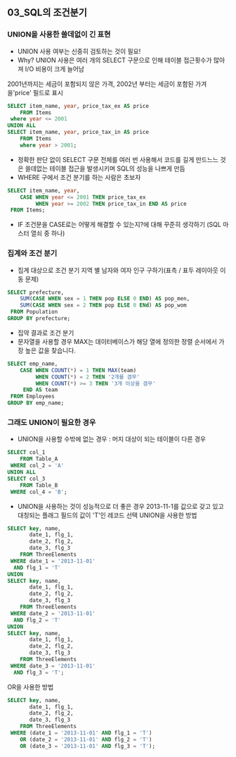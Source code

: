## 03_SQL의 조건분기

### UNION을 사용한 쓸데없이 긴 표현
- UNION 사용 여부는 신중히 검토하는 것이 필요!
- Why? UNION 사용은 여러 개의 SELECT 구문으로 인해 테이블 접근횟수가 많아져 I/O 비용이 크게 늘어남 

2001년까지는 세금이 포함되지 않은 가격, 2002년 부터는 세금이 포함된 가겨을'price' 필드로 표시
``` sql
SELECT item_name, year, price_tax_ex AS price
    FROM Items
 where year <= 2001
UNION ALL
SELECT item_name, year, price_tax_in AS price
    FROM Items
    where year > 2001;
```

- 정확한 판단 없이 SELECT 구문 전체를 여러 번 사용해서 코드를 길게 만드느느 것은 쓸데없는 테이블 접근을 발생시키며 SQL의 성능을 나쁘게 만듬
- WHERE 구에서 조건 분기를 하는 사람은 초보자
``` sql
SELECT item_name, year,
    CASE WHEN year <= 2001 THEN price_tax_ex
         WHEN year >= 2002 THEN price_tax_in END AS price
 FROM Items;
```
- IF 조건문을 CASE로는 어떻게 해결할 수 있는지?에 대해 꾸준히 생각하기 (SQL 마스터 열쇠 중 하나)

### 집계와 조건 분기

- 집계 대상으로 조건 분기
지역 별 남자와 여자 인구 구하기(표측 / 표두 레이아웃 이동 문제)
``` sql
SELECT prefecture,
    SUM(CASE WHEN sex = 1 THEN pop ELSE 0 END) AS pop_men,
    SUM(CASE WHEN sex = 2 THEN pop ELSE 0 ENd) AS pop_wom
 FROM Population
GROUP BY prefecture;
```

- 집약 결과로 조건 분기
- 문자열을 사용할 경우 MAX는 데이터베이스가 해당 열에 정의한 정렬 순서에서 가장 높은 값을 찾습니다.
```sql
SELECT emp_name,
    CASE WHEN COUNT(*) = 1 THEN MAX(team)
         WHEN COUNT(*) = 2 THEN '2개를 겸무'
         WHEN COUNT(*) >= 3 THEN '3개 이상을 겸무'
     END AS team
 FROM Employees
GROUP BY emp_name;
```

### 그래도 UNION이 필요한 경우
- UNION을 사용할 수밖에 없는 경우 : 머지 대상이 되는 테이블이 다른 경우
``` sql
SELECT col_1
    FROM Table_A
 WHERE col_2 = 'A'
UNION ALL
SELECT col_3
    FROM Table_B
 WHERE col_4 = 'B';
```

- UNION을 사용하는 것이 성능적으로 더 좋은 경우
2013-11-1를 값으로 갖고 있고 대칭되는 플래그 필드의 값이 'T'인 레코드 선택
UNION을 사용한 방법
``` sql
SELECT key, name,
       date_1, flg_1,
       date_2, flg_2,
       date_3, flg_3
    FROM ThreeElements
 WHERE date_1 = '2013-11-01'
  AND flg_1 = 'T'
UNION
SELECT key, name,
       date_1, flg_1,
       date_2, flg_2,
       date_3, flg_3
    FROM ThreeElements
 WHERE date_2 = '2013-11-01'
  AND flg_2 = 'T'
UNION
SELECT key, name,
       date_1, flg_1,
       date_2, flg_2,
       date_3, flg_3
    FROM ThreeElements
 WHERE date_3 = '2013-11-01'
  AND flg_3 = 'T';
```

OR을 사용한 방법
``` sql
SELECT key, name,
       date_1, flg_1,
       date_2, flg_2,
       date_3, flg_3
    FROM ThreeElements
 WHERE (date_1 = '2013-11-01' AND flg_1 = 'T')
    OR (date_2 = '2013-11-01' AND flg_2 = 'T')
    OR (date_3 = '2013-11-01' AND flg_3 = 'T');
```
